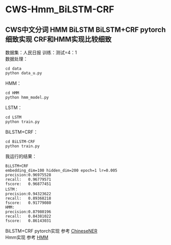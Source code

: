 # CWS-Hmm_BiLSTM-CRF 
## CWS中文分词 HMM BiLSTM BiLSTM+CRF pytorch 细致实现 CRF和HMM实现比较细致
数据集：人民日报 训练：测试=4：1 <br>
数据处理：<br>
```
cd data
python data_u.py
```
HMM：<br>
```
cd HMM
python hmm_model.py
```
LSTM：<br>
```
cd LSTM
python train.py
```
BiLSTM+CRF：<br>
```
cd BiLSTM-CRF
python train.py
```
我运行的结果：<br>
```
BiLSTM+CRF
embedding_dim=100 hidden_dim=200 epoch=1 lr=0.005
precision:0.96975528
recall:   0.96779571
fscore:   0.96877451
LSTM：
precision:0.94323622
recall:   0.89368218
fscore:   0.91779080
HMM:
precision:0.87980196
recall:   0.84381022
fscore:   0.86143031
```
BiLSTM+CRF pytorch实现 参考 [ChineseNER](https://github.com/buppt/ChineseNER)<br>
Hmm实现 参考 [HMM](https://github.com/ldanduo/HMM)<br>


